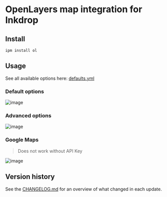 # OpenLayers map integration for Inkdrop

## Install
```
ipm install ol
```

## Usage
See all available options here: [defaults.yml](https://github.com/ventsislav-georgiev/inkdrop-ol/blob/main/lib/defaults.yml)

### Default options
![image](https://user-images.githubusercontent.com/5616486/98472048-fa4eb400-21f8-11eb-97e8-90dc60d5cf1a.png)

### Advanced options
![image](https://user-images.githubusercontent.com/5616486/98472034-e1460300-21f8-11eb-8dd0-25d277c92589.png)

### Google Maps
> Does not work without API Key

![image](https://user-images.githubusercontent.com/5616486/98488878-2fc4c300-2234-11eb-8822-2a7c2d5e3c21.png)


## Version history
See the [CHANGELOG.md](https://github.com/ventsislav-georgiev/inkdrop-ol/blob/main/CHANGELOG.md) for an overview of what changed in each update.
